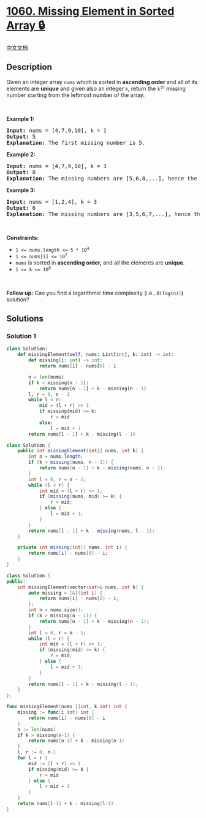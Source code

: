 # [1060. Missing Element in Sorted Array 🔒](https://leetcode.com/problems/missing-element-in-sorted-array)

[中文文档](/solution/1000-1099/1060.Missing%20Element%20in%20Sorted%20Array/README.md)

<!-- tags:Array,Binary Search -->

<!-- difficulty:Medium -->

## Description

<p>Given an integer array <code>nums</code> which is sorted in <strong>ascending order</strong> and all of its elements are <strong>unique</strong> and given also an integer <code>k</code>, return the <code>k<sup>th</sup></code> missing number starting from the leftmost number of the array.</p>

<p>&nbsp;</p>
<p><strong class="example">Example 1:</strong></p>

<pre>
<strong>Input:</strong> nums = [4,7,9,10], k = 1
<strong>Output:</strong> 5
<strong>Explanation:</strong> The first missing number is 5.
</pre>

<p><strong class="example">Example 2:</strong></p>

<pre>
<strong>Input:</strong> nums = [4,7,9,10], k = 3
<strong>Output:</strong> 8
<strong>Explanation:</strong> The missing numbers are [5,6,8,...], hence the third missing number is 8.
</pre>

<p><strong class="example">Example 3:</strong></p>

<pre>
<strong>Input:</strong> nums = [1,2,4], k = 3
<strong>Output:</strong> 6
<strong>Explanation:</strong> The missing numbers are [3,5,6,7,...], hence the third missing number is 6.
</pre>

<p>&nbsp;</p>
<p><strong>Constraints:</strong></p>

<ul>
	<li><code>1 &lt;= nums.length &lt;= 5 * 10<sup>4</sup></code></li>
	<li><code>1 &lt;= nums[i] &lt;= 10<sup>7</sup></code></li>
	<li><code>nums</code> is sorted in <strong>ascending order,</strong> and all the elements are <strong>unique</strong>.</li>
	<li><code>1 &lt;= k &lt;= 10<sup>8</sup></code></li>
</ul>

<p>&nbsp;</p>
<strong>Follow up:</strong> Can you find a logarithmic time complexity (i.e., <code>O(log(n))</code>) solution?

## Solutions

### Solution 1

<!-- tabs:start -->

```python
class Solution:
    def missingElement(self, nums: List[int], k: int) -> int:
        def missing(i: int) -> int:
            return nums[i] - nums[0] - i

        n = len(nums)
        if k > missing(n - 1):
            return nums[n - 1] + k - missing(n - 1)
        l, r = 0, n - 1
        while l < r:
            mid = (l + r) >> 1
            if missing(mid) >= k:
                r = mid
            else:
                l = mid + 1
        return nums[l - 1] + k - missing(l - 1)
```

```java
class Solution {
    public int missingElement(int[] nums, int k) {
        int n = nums.length;
        if (k > missing(nums, n - 1)) {
            return nums[n - 1] + k - missing(nums, n - 1);
        }
        int l = 0, r = n - 1;
        while (l < r) {
            int mid = (l + r) >> 1;
            if (missing(nums, mid) >= k) {
                r = mid;
            } else {
                l = mid + 1;
            }
        }
        return nums[l - 1] + k - missing(nums, l - 1);
    }

    private int missing(int[] nums, int i) {
        return nums[i] - nums[0] - i;
    }
}
```

```cpp
class Solution {
public:
    int missingElement(vector<int>& nums, int k) {
        auto missing = [&](int i) {
            return nums[i] - nums[0] - i;
        };
        int n = nums.size();
        if (k > missing(n - 1)) {
            return nums[n - 1] + k - missing(n - 1);
        }
        int l = 0, r = n - 1;
        while (l < r) {
            int mid = (l + r) >> 1;
            if (missing(mid) >= k) {
                r = mid;
            } else {
                l = mid + 1;
            }
        }
        return nums[l - 1] + k - missing(l - 1);
    }
};
```

```go
func missingElement(nums []int, k int) int {
	missing := func(i int) int {
		return nums[i] - nums[0] - i
	}
	n := len(nums)
	if k > missing(n-1) {
		return nums[n-1] + k - missing(n-1)
	}
	l, r := 0, n-1
	for l < r {
		mid := (l + r) >> 1
		if missing(mid) >= k {
			r = mid
		} else {
			l = mid + 1
		}
	}
	return nums[l-1] + k - missing(l-1)
}
```

<!-- tabs:end -->

<!-- end -->

